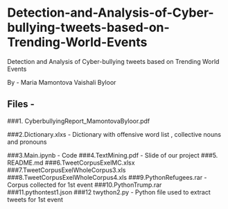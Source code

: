 # Detection-and-Analysis-of-Cyber-bullying-tweets-based-on-Trending-World-Events
Detection and Analysis of Cyber-bullying tweets based on Trending World Events

By -
Maria Mamontova
Vaishali Byloor

## Files - 
###1. CyberbullyingReport_MamontovaByloor.pdf	

###2.Dictionary.xlxs - Dictionary with offensive word list , collective nouns and pronouns 

###3.Main.ipynb - Code 
###4.TextMining.pdf - Slide of our project
###5. README.md
###6.TweetCorpusExelMC.xlsx
###7.TweetCorpusExelWholeCorpus3.xls
###8.TweetCorpusExelWholeCorpus4.xls
###9.PythonRefugees.rar - Corpus collected for 1st event
###10.PythonTrump.rar
###11.pythontest1.json 
###12 twython2.py - Python file used to extract tweets for 1st event



